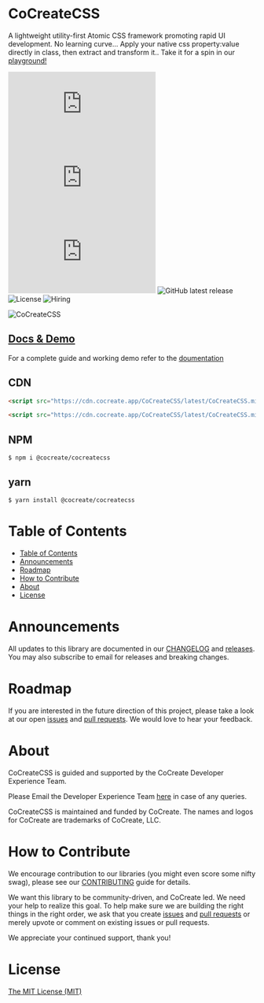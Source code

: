 # CoCreateCSS

A lightweight utility-first Atomic CSS framework promoting rapid UI development. No learning curve... Apply your native css property:value directly in class, then extract and transform it.. Take it for a spin in our [playground!](https://cocreate.app/docs/CoCreateCSS)

![minified](https://img.badgesize.io/https://cdn.cocreate.app/CoCreateCSS/latest/CoCreateCSS.min.js?style=flat-square&label=minified&color=orange)
![gzip](https://img.badgesize.io/https://cdn.cocreate.app/CoCreateCSS/latest/CoCreateCSS.min.js?compression=gzip&style=flat-square&label=gzip&color=yellow)
![brotli](https://img.badgesize.io/https://cdn.cocreate.app/CoCreateCSS/latest/CoCreateCSS.min.js?compression=brotli&style=flat-square&label=brotli)
![GitHub latest release](https://img.shields.io/github/v/release/CoCreate-app/CoCreateCSS?style=flat-square)
![License](https://img.shields.io/github/license/CoCreate-app/CoCreateCSS?style=flat-square)
![Hiring](https://img.shields.io/static/v1?style=flat-square&label=&message=Hiring&color=blueviolet)

![CoCreateCSS](https://cdn.cocreate.app/docs/CoCreateCSS.gif)

## [Docs & Demo](https://cocreate.app/docs/CoCreateCSS)

For a complete guide and working demo refer to the [doumentation](https://cocreate.app/docs/CoCreateCSS)

## CDN

```html
<script src="https://cdn.cocreate.app/CoCreateCSS/latest/CoCreateCSS.min.js"></script>
```

```html
<script src="https://cdn.cocreate.app/CoCreateCSS/latest/CoCreateCSS.min.css"></script>
```

## NPM

```shell
$ npm i @cocreate/cocreatecss
```

## yarn

```shell
$ yarn install @cocreate/cocreatecss
```

# Table of Contents

- [Table of Contents](#table-of-contents)
- [Announcements](#announcements)
- [Roadmap](#roadmap)
- [How to Contribute](#how-to-contribute)
- [About](#about)
- [License](#license)

<a name="announcements"></a>

# Announcements

All updates to this library are documented in our [CHANGELOG](https://github.com/CoCreate-app/CoCreateCSS/blob/master/CHANGELOG.md) and [releases](https://github.com/CoCreate-app/CoCreateCSS/releases). You may also subscribe to email for releases and breaking changes.

<a name="roadmap"></a>

# Roadmap

If you are interested in the future direction of this project, please take a look at our open [issues](https://github.com/CoCreate-app/CoCreateCSS/issues) and [pull requests](https://github.com/CoCreate-app/CoCreateCSS/pulls). We would love to hear your feedback.

<a name="about"></a>

# About

CoCreateCSS is guided and supported by the CoCreate Developer Experience Team.

Please Email the Developer Experience Team [here](mailto:develop@cocreate.app) in case of any queries.

CoCreateCSS is maintained and funded by CoCreate. The names and logos for CoCreate are trademarks of CoCreate, LLC.

<a name="contribute"></a>

# How to Contribute

We encourage contribution to our libraries (you might even score some nifty swag), please see our [CONTRIBUTING](https://github.com/CoCreate-app/CoCreateCSS/blob/master/CONTRIBUTING.md) guide for details.

We want this library to be community-driven, and CoCreate led. We need your help to realize this goal. To help make sure we are building the right things in the right order, we ask that you create [issues](https://github.com/CoCreate-app/CoCreateCSS/issues) and [pull requests](https://github.com/CoCreate-app/CoCreateCSS/pulls) or merely upvote or comment on existing issues or pull requests.

We appreciate your continued support, thank you!

# License

[The MIT License (MIT)](https://github.com/CoCreate-app/CoCreateCSS/blob/master/LICENSE)


